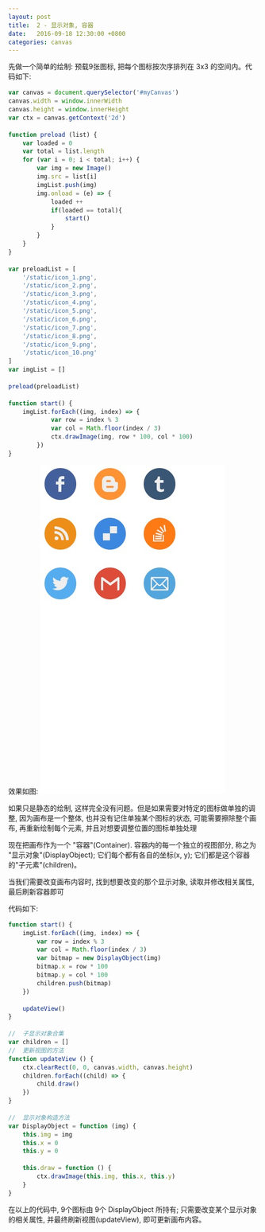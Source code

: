 ```yaml
---
layout: post
title:  2 - 显示对象, 容器
date:   2016-09-18 12:30:00 +0800
categories: canvas
---
```


先做一个简单的绘制: 预载9张图标, 把每个图标按次序排列在 3x3 的空间内。代码如下:

```javascript
var canvas = document.querySelector('#myCanvas')
canvas.width = window.innerWidth
canvas.height = window.innerHeight
var ctx = canvas.getContext('2d')

function preload (list) {
    var loaded = 0
    var total = list.length
    for (var i = 0; i < total; i++) {
        var img = new Image()
        img.src = list[i]
        imgList.push(img)
        img.onload = (e) => {
            loaded ++
            if(loaded == total){
                start()
            }
        }
    }
}

var preloadList = [
    '/static/icon_1.png',
    '/static/icon_2.png',
    '/static/icon_3.png',
    '/static/icon_4.png',
    '/static/icon_5.png',
    '/static/icon_6.png',
    '/static/icon_7.png',
    '/static/icon_8.png',
    '/static/icon_9.png',
    '/static/icon_10.png'
]
var imgList = []

preload(preloadList)

function start() {
    imgList.forEach((img, index) => {
            var row = index % 3
            var col = Math.floor(index / 3)
            ctx.drawImage(img, row * 100, col * 100)
        })
}

```

效果如图: 
![](/img/01-lined-icons.png)

如果只是静态的绘制, 这样完全没有问题。但是如果需要对特定的图标做单独的调整, 因为画布是一个整体, 也并没有记住单独某个图标的状态, 可能需要擦除整个画布, 再重新绘制每个元素, 并且对想要调整位置的图标单独处理

现在把画布作为一个 "容器"(Container). 容器内的每一个独立的视图部分, 称之为 "显示对象"(DisplayObject); 它们每个都有各自的坐标(x, y); 它们都是这个容器的"子元素"(children)。

当我们需要改变画布内容时, 找到想要改变的那个显示对象, 读取并修改相关属性, 最后刷新容器即可

代码如下:

```javascript
function start() {
    imgList.forEach((img, index) => {
        var row = index % 3
        var col = Math.floor(index / 3)
        var bitmap = new DisplayObject(img)
        bitmap.x = row * 100
        bitmap.y = col * 100
        children.push(bitmap)
    })

    updateView()
}

//  子显示对象合集
var children = []
//  更新视图的方法
function updateView () {
    ctx.clearRect(0, 0, canvas.width, canvas.height)
    children.forEach((child) => {
        child.draw()
    })
}

//  显示对象构造方法
var DisplayObject = function (img) {
    this.img = img
    this.x = 0
    this.y = 0

    this.draw = function () {
        ctx.drawImage(this.img, this.x, this.y)
    }
}
```

在以上的代码中, 9个图标由 9个 DisplayObject 所持有; 只需要改变某个显示对象的相关属性, 并最终刷新视图(updateView), 即可更新画布内容。